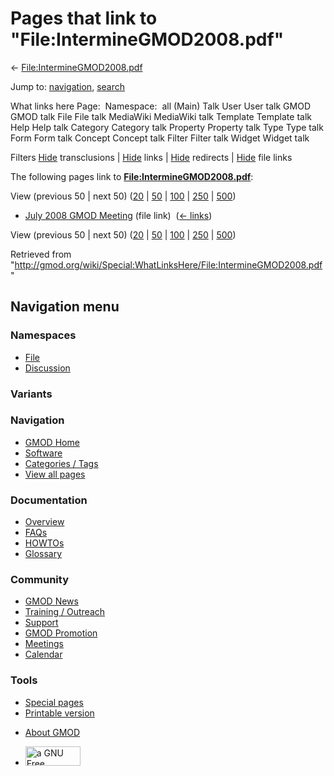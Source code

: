 <div id="mw-page-base" class="noprint">

</div>

<div id="mw-head-base" class="noprint">

</div>

<div id="content" class="mw-body" role="main">

<span id="top"></span>

<div id="mw-js-message" style="display:none;">

</div>



# <span dir="auto">Pages that link to "File:IntermineGMOD2008.pdf"</span>

<div id="bodyContent">

<div id="contentSub">

←
[File:IntermineGMOD2008.pdf](/wiki/File:IntermineGMOD2008.pdf "File:IntermineGMOD2008.pdf")

</div>

<div id="jump-to-nav" class="mw-jump">

Jump to: [navigation](#mw-navigation), [search](#p-search)

</div>

<div id="mw-content-text">

What links here Page:  Namespace:  all (Main) Talk User User talk GMOD
GMOD talk File File talk MediaWiki MediaWiki talk Template Template talk
Help Help talk Category Category talk Property Property talk Type Type
talk Form Form talk Concept Concept talk Filter Filter talk Widget
Widget talk

Filters
[Hide](/mediawiki/index.php?title=Special:WhatLinksHere/File:IntermineGMOD2008.pdf&hidetrans=1 "Special:WhatLinksHere/File:IntermineGMOD2008.pdf")
transclusions \|
[Hide](/mediawiki/index.php?title=Special:WhatLinksHere/File:IntermineGMOD2008.pdf&hidelinks=1 "Special:WhatLinksHere/File:IntermineGMOD2008.pdf")
links \|
[Hide](/mediawiki/index.php?title=Special:WhatLinksHere/File:IntermineGMOD2008.pdf&hideredirs=1 "Special:WhatLinksHere/File:IntermineGMOD2008.pdf")
redirects \|
[Hide](/mediawiki/index.php?title=Special:WhatLinksHere/File:IntermineGMOD2008.pdf&hideimages=1 "Special:WhatLinksHere/File:IntermineGMOD2008.pdf")
file links

The following pages link to
**[File:IntermineGMOD2008.pdf](/wiki/File:IntermineGMOD2008.pdf "File:IntermineGMOD2008.pdf")**:

View (previous 50 \| next 50)
([20](/mediawiki/index.php?title=Special:WhatLinksHere/File:IntermineGMOD2008.pdf&limit=20 "Special:WhatLinksHere/File:IntermineGMOD2008.pdf")
\|
[50](/mediawiki/index.php?title=Special:WhatLinksHere/File:IntermineGMOD2008.pdf&limit=50 "Special:WhatLinksHere/File:IntermineGMOD2008.pdf")
\|
[100](/mediawiki/index.php?title=Special:WhatLinksHere/File:IntermineGMOD2008.pdf&limit=100 "Special:WhatLinksHere/File:IntermineGMOD2008.pdf")
\|
[250](/mediawiki/index.php?title=Special:WhatLinksHere/File:IntermineGMOD2008.pdf&limit=250 "Special:WhatLinksHere/File:IntermineGMOD2008.pdf")
\|
[500](/mediawiki/index.php?title=Special:WhatLinksHere/File:IntermineGMOD2008.pdf&limit=500 "Special:WhatLinksHere/File:IntermineGMOD2008.pdf"))

- [July 2008 GMOD
  Meeting](/wiki/July_2008_GMOD_Meeting "July 2008 GMOD Meeting") (file
  link) ‎ <span class="mw-whatlinkshere-tools">([←
  links](/mediawiki/index.php?title=Special:WhatLinksHere&target=July+2008+GMOD+Meeting "Special:WhatLinksHere"))</span>

View (previous 50 \| next 50)
([20](/mediawiki/index.php?title=Special:WhatLinksHere/File:IntermineGMOD2008.pdf&limit=20 "Special:WhatLinksHere/File:IntermineGMOD2008.pdf")
\|
[50](/mediawiki/index.php?title=Special:WhatLinksHere/File:IntermineGMOD2008.pdf&limit=50 "Special:WhatLinksHere/File:IntermineGMOD2008.pdf")
\|
[100](/mediawiki/index.php?title=Special:WhatLinksHere/File:IntermineGMOD2008.pdf&limit=100 "Special:WhatLinksHere/File:IntermineGMOD2008.pdf")
\|
[250](/mediawiki/index.php?title=Special:WhatLinksHere/File:IntermineGMOD2008.pdf&limit=250 "Special:WhatLinksHere/File:IntermineGMOD2008.pdf")
\|
[500](/mediawiki/index.php?title=Special:WhatLinksHere/File:IntermineGMOD2008.pdf&limit=500 "Special:WhatLinksHere/File:IntermineGMOD2008.pdf"))

</div>

<div class="printfooter">

Retrieved from
"<http://gmod.org/wiki/Special:WhatLinksHere/File:IntermineGMOD2008.pdf>"

</div>

<div id="catlinks" class="catlinks catlinks-allhidden">

</div>

<div class="visualClear">

</div>

</div>

</div>

<div id="mw-navigation">

## Navigation menu

<div id="mw-head">



<div id="left-navigation">

<div id="p-namespaces" class="vectorTabs" role="navigation"
aria-labelledby="p-namespaces-label">

### Namespaces

- <span id="ca-nstab-image"><a href="/wiki/File:IntermineGMOD2008.pdf" accesskey="c"
  title="View the file page [c]">File</a></span>
- <span id="ca-talk"><a
  href="/mediawiki/index.php?title=File_talk:IntermineGMOD2008.pdf&amp;action=edit&amp;redlink=1"
  accesskey="t"
  title="Discussion about the content page [t]">Discussion</a></span>

</div>

<div id="p-variants" class="vectorMenu emptyPortlet" role="navigation"
aria-labelledby="p-variants-label">

### 

### Variants[](#)

<div class="menu">

</div>

</div>

</div>

<div id="right-navigation">





</div>



</div>

</div>

</div>

<div id="mw-panel">

<div id="p-logo" role="banner">

<a href="/wiki/Main_Page"
style="background-image: url(http://gmod.org/images/GMOD-cogs.png);"
title="Visit the main page"></a>

</div>

<div id="p-Navigation" class="portal" role="navigation"
aria-labelledby="p-Navigation-label">

### Navigation

<div class="body">

- <span id="n-GMOD-Home">[GMOD Home](/wiki/Main_Page)</span>
- <span id="n-Software">[Software](/wiki/GMOD_Components)</span>
- <span id="n-Categories-.2F-Tags">[Categories /
  Tags](/wiki/Categories)</span>
- <span id="n-View-all-pages">[View all
  pages](/wiki/Special:AllPages)</span>

</div>

</div>

<div id="p-Documentation" class="portal" role="navigation"
aria-labelledby="p-Documentation-label">

### Documentation

<div class="body">

- <span id="n-Overview">[Overview](/wiki/Overview)</span>
- <span id="n-FAQs">[FAQs](/wiki/Category:FAQ)</span>
- <span id="n-HOWTOs">[HOWTOs](/wiki/Category:HOWTO)</span>
- <span id="n-Glossary">[Glossary](/wiki/Glossary)</span>

</div>

</div>

<div id="p-Community" class="portal" role="navigation"
aria-labelledby="p-Community-label">

### Community

<div class="body">

- <span id="n-GMOD-News">[GMOD News](/wiki/GMOD_News)</span>
- <span id="n-Training-.2F-Outreach">[Training /
  Outreach](/wiki/Training_and_Outreach)</span>
- <span id="n-Support">[Support](/wiki/Support)</span>
- <span id="n-GMOD-Promotion">[GMOD
  Promotion](/wiki/GMOD_Promotion)</span>
- <span id="n-Meetings">[Meetings](/wiki/Meetings)</span>
- <span id="n-Calendar">[Calendar](/wiki/Calendar)</span>

</div>

</div>

<div id="p-tb" class="portal" role="navigation"
aria-labelledby="p-tb-label">

### Tools

<div class="body">

- <span id="t-specialpages"><a href="/wiki/Special:SpecialPages" accesskey="q"
  title="A list of all special pages [q]">Special pages</a></span>
- <span id="t-print"><a
  href="/mediawiki/index.php?title=Special:WhatLinksHere/File:IntermineGMOD2008.pdf&amp;printable=yes"
  rel="alternate" accesskey="p"
  title="Printable version of this page [p]">Printable version</a></span>

</div>

</div>

</div>

</div>

<div id="footer" role="contentinfo">

- <span id="footer-places-about">[About
  GMOD](/wiki/GMOD:About "GMOD:About")</span>

<!-- -->

- <span id="footer-copyrightico">[<img src="http://www.gnu.org/graphics/gfdl-logo-small.png" width="88"
  height="31" alt="a GNU Free Documentation License" />](http://www.gnu.org/licenses/fdl-1.3.html)</span>




</div>

